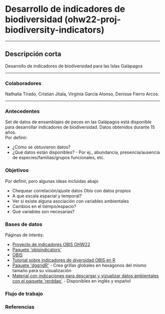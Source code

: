 # Desarrollo de indicadores de biodiversidad (ohw22-proj-biodiversity-indicators)
---
## Descripción corta  
Desarrollo de indicadores de biodiversidad para las Islas Galápagos

---
### Colaboradores
Nathalia Tirado, Cristian Jitala, Virginia García Alonso, Denisse Fierro Arcos. 

---
### Antecedentes
Set de datos de ensamblajes de peces en las Galápagos está disponible para desarrollar indicadores de biodiversidad. Datos obtenidos durante 15 años.  
Por definir:
* ¿Cómo se obtuvieron datos?
* ¿Qué datos están disponibles? - Por ej., abundancia, presencia/ausencia de especies/familias/grupos funcionales, etc. 

### Objetivos
Por definir, pero algunas ideas incluidas abajo
* Chequear correlación/ajuste datos Obis con datos propios
* A que escala espacial y temporal?
* Ver si existe alguna asociación con variables ambientales
* Cambios en el tiempo/espacio?
* Qué variables son necesarias?

### Bases de datos
Páginas de interés:
* [Proyecto de indicadores OBIS OHW22](https://github.com/oceanhackweek/discussions/discussions/4)
* [Paquete 'obisindicators'](https://github.com/marinebon/obisindicators)
* [OBIS](https://obis.org/indicators/)
* [Tutorial sobre indicadores de diversidad OBIS en R](https://iobis.github.io/notebook-diversity-indicators/#read-the-occurrence-data)
* [Paquete 'dggridR'](https://github.com/r-barnes/dggridR/) - Crea grillas globales en hexágonos del mismo tamaño para su visualización
* [Material con indicaciones para descargar y vizualizar datos ambientales con el paquete 'rerddap'](https://github.com/virginiagarciaalonso/useR_2022_sst) - Disponibles en inglés y español

### Flujo de trabajo

### Referencias
